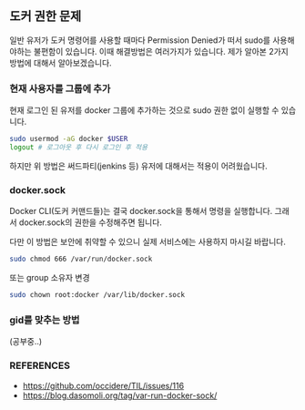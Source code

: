 ## 도커 권한 문제

일반 유저가 도커 명령어를 사용할 때마다 Permission Denied가 떠서 sudo를 사용해야하는 불편함이 있습니다. 이때 해결방법은 여러가지가 있습니다. 제가 알아본 2가지 방법에 대해서 알아보겠습니다.

### 현재 사용자를 그룹에 추가

현재 로그인 된 유저를 docker 그룹에 추가하는 것으로 sudo 권한 없이 실행할 수 있습니다.

```bash
sudo usermod -aG docker $USER
logout # 로그아웃 후 다시 로그인 후 적용
```

하지만 위 방법은 써드파티(jenkins 등) 유저에 대해서는 적용이 어려웠습니다.

### docker.sock

Docker CLI(도커 커맨드들)는 결국 docker.sock을 통해서 명령을 실행합니다. 그래서 docker.sock의 권한을 수정해주면 됩니다.

다만 이 방법은 보안에 취약할 수 있으니 실제 서비스에는 사용하지 마시길 바랍니다.

```bash
sudo chmod 666 /var/run/docker.sock
```

또는 group 소유자 변경

```bash
sudo chown root:docker /var/lib/docker.sock
```

### gid를 맞추는 방법
(공부중..)
    

### REFERENCES
- https://github.com/occidere/TIL/issues/116
- https://blog.dasomoli.org/tag/var-run-docker-sock/